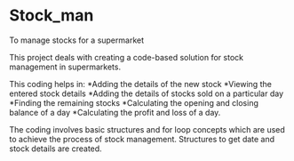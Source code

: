 # Stock_man
To manage stocks for a supermarket

This project deals with creating a code-based solution for stock management in supermarkets. 

This coding helps in:
*Adding the details of the new stock
*Viewing the entered stock details
*Adding the details of stocks sold on a particular day
*Finding the remaining stocks
*Calculating the opening and closing balance of a day
*Calculating the profit and loss of a day.

The coding involves basic structures and for loop concepts which are used to achieve the process of stock management.
Structures to get date and stock details are created.

